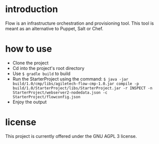 # introduction
Flow is an infrastructure orchestration and provisioning tool. 
This tool is meant as an alternative to Puppet, Salt or Chef.

# how to use
- Clone the project
- Cd into the project's root directory
- Use <code>$ gradle build</code> to build
- Run the StarterProject using the command: <code>$ java -jar build/1.0/cmp/libs/agiletech-flow-cmp-1.0.jar compile -p build/1.0/StarterProject/libs/StarterProject.jar -r INSPECT -n StarterProject/webserver2-nodedata.json -c StarterProject/flowconfig.json</code>
- Enjoy the output

# license
This project is currently offered under the GNU AGPL 3 license.
